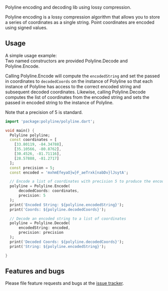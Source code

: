 Polyline encoding and decoding lib using lossy compression.

Polyline encoding is a lossy compression algorithm that allows you to 
store a series of coordinates as a single string. Point coordinates 
are encoded using signed values.

## Usage

A simple usage example: <br>
Two named constructors are provided Polyline.Decode and Polyline.Encode. <br>

Calling Polyline.Encode will compute the ```encodedString``` and set the passed in coordinates
to ```decodedCoords``` on the instance of Polyline so that each instance of Polyline  has access to the  correct encoded string 
and subsequent decoded coordinates. Likewise, calling Polyline.Decode computes the list of coordinates from the
encoded string and sets the passed in encoded string to the instance of Polyline.

Note that a precision of 5 is standard.

```dart
import 'package:polyline/polyline.dart';

void main() {
  Polyline polyline;
  const coordinates = [
    [33.80119, -84.34788],
    [35.10566, -80.8762],
    [30.4526, -81.71116],
    [28.57888, -81.2717]
  ];
  const precision = 5;
  const encoded = 'mxhmEfeyaO}w}F_aeTrxk[nabDv}lJsytA';

  // Encode a list of coordinates with precision 5 to produce the encoded string
  polyline = Polyline.Encode(
      decodedCoords: coordinates,
      precision: 5
  );
  print('Encoded String: ${polyline.encodedString}');
  print('Coords: ${polyline.decodedCoords}');

  // Decode an encoded string to a list of coordinates
  polyline = Polyline.Decode(
      encodedString: encoded,
      precision: precision
  );
  print('Decoded Coords: ${polyline.decodedCoords}');
  print('String: ${polyline.encodedString}');

}
```

## Features and bugs

Please file feature requests and bugs at the [issue tracker][tracker].

[tracker]: http://github.com/sashvoncurtis/polyline.dart/issues/new
